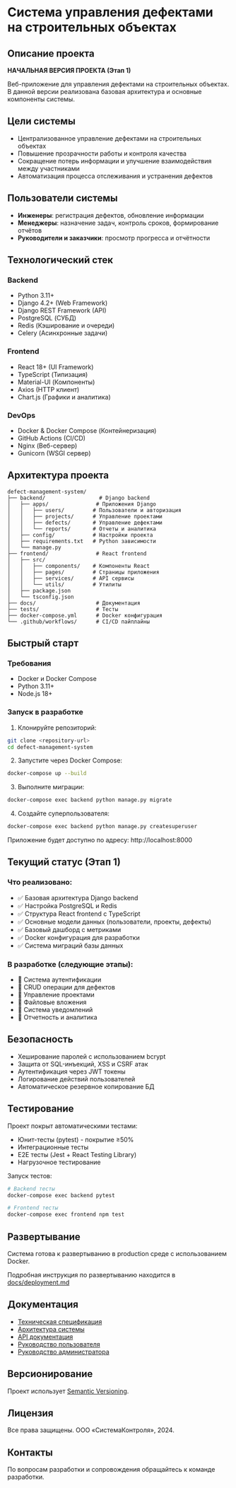 # Система управления дефектами на строительных объектах

## Описание проекта

**НАЧАЛЬНАЯ ВЕРСИЯ ПРОЕКТА (Этап 1)**

Веб-приложение для управления дефектами на строительных объектах.
В данной версии реализована базовая архитектура и основные компоненты системы.

## Цели системы

- Централизованное управление дефектами на строительных объектах
- Повышение прозрачности работы и контроля качества
- Сокращение потерь информации и улучшение взаимодействия между участниками
- Автоматизация процесса отслеживания и устранения дефектов

## Пользователи системы

- **Инженеры**: регистрация дефектов, обновление информации
- **Менеджеры**: назначение задач, контроль сроков, формирование отчётов  
- **Руководители и заказчики**: просмотр прогресса и отчётности

## Технологический стек

### Backend
- Python 3.11+
- Django 4.2+ (Web Framework)
- Django REST Framework (API)
- PostgreSQL (СУБД)
- Redis (Кэширование и очереди)
- Celery (Асинхронные задачи)

### Frontend  
- React 18+ (UI Framework)
- TypeScript (Типизация)
- Material-UI (Компоненты)
- Axios (HTTP клиент)
- Chart.js (Графики и аналитика)

### DevOps
- Docker & Docker Compose (Контейнеризация)
- GitHub Actions (CI/CD)
- Nginx (Веб-сервер)
- Gunicorn (WSGI сервер)

## Архитектура проекта

```
defect-management-system/
├── backend/                 # Django backend
│   ├── apps/               # Приложения Django
│   │   ├── users/         # Пользователи и авторизация
│   │   ├── projects/      # Управление проектами
│   │   ├── defects/       # Управление дефектами
│   │   └── reports/       # Отчеты и аналитика
│   ├── config/            # Настройки проекта
│   ├── requirements.txt   # Python зависимости
│   └── manage.py
├── frontend/               # React frontend
│   ├── src/
│   │   ├── components/    # Компоненты React
│   │   ├── pages/         # Страницы приложения
│   │   ├── services/      # API сервисы
│   │   └── utils/         # Утилиты
│   ├── package.json
│   └── tsconfig.json
├── docs/                   # Документация
├── tests/                  # Тесты
├── docker-compose.yml      # Docker конфигурация
└── .github/workflows/      # CI/CD пайплайны
```

## Быстрый старт

### Требования
- Docker и Docker Compose
- Python 3.11+
- Node.js 18+

### Запуск в разработке

1. Клонируйте репозиторий:
```bash
git clone <repository-url>
cd defect-management-system
```

2. Запустите через Docker Compose:
```bash
docker-compose up --build
```

3. Выполните миграции:
```bash
docker-compose exec backend python manage.py migrate
```

4. Создайте суперпользователя:
```bash
docker-compose exec backend python manage.py createsuperuser
```

Приложение будет доступно по адресу: http://localhost:8000

## Текущий статус (Этап 1)

### Что реализовано:
- ✅ Базовая архитектура Django backend
- ✅ Настройка PostgreSQL и Redis
- ✅ Структура React frontend с TypeScript
- ✅ Основные модели данных (пользователи, проекты, дефекты)
- ✅ Базовый дашборд с метриками
- ✅ Docker конфигурация для разработки
- ✅ Система миграций базы данных

### В разработке (следующие этапы):
- 🔄 Система аутентификации
- 🔄 CRUD операции для дефектов
- 🔄 Управление проектами
- 🔄 Файловые вложения
- 🔄 Система уведомлений
- 🔄 Отчетность и аналитика

## Безопасность

- Хеширование паролей с использованием bcrypt
- Защита от SQL-инъекций, XSS и CSRF атак
- Аутентификация через JWT токены
- Логирование действий пользователей
- Автоматическое резервное копирование БД

## Тестирование

Проект покрыт автоматическими тестами:
- Юнит-тесты (pytest) - покрытие ≥50%
- Интеграционные тесты
- E2E тесты (Jest + React Testing Library)
- Нагрузочное тестирование

Запуск тестов:
```bash
# Backend тесты
docker-compose exec backend pytest

# Frontend тесты  
docker-compose exec frontend npm test
```

## Развертывание

Система готова к развертыванию в production среде с использованием Docker.

Подробная инструкция по развертыванию находится в [docs/deployment.md](docs/deployment.md)

## Документация

- [Техническая спецификация](docs/SRS.md)
- [Архитектура системы](docs/architecture.md)
- [API документация](docs/api.md)
- [Руководство пользователя](docs/user-guide.md)
- [Руководство администратора](docs/admin-guide.md)

## Версионирование

Проект использует [Semantic Versioning](https://semver.org/).

## Лицензия

Все права защищены. ООО «СистемаКонтроля», 2024.

## Контакты

По вопросам разработки и сопровождения обращайтесь к команде разработки.
